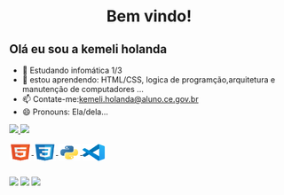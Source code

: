 <div align="center">
<h1> Bem vindo!</h1>
</div>


## Olá eu sou a kemeli holanda
- 🔭 Estudando infomática 1/3
- 🌱  estou aprendendo: HTML/CSS, logica de programção,arquitetura e manutenção de computadores ... 
- 📫 Contate-me:kemeli.holanda@aluno.ce.gov.br
- 😄 Pronouns: Ela/dela...

<div>
<a href="https://github.com/kemeliho">

<img height="180em" src="https://github-readme-stats.vercel.app/api?username=kemeliho&show_icons=true&theme-dark&include_all_commits=true&count_private-true"/>
<img height="180em" src="https://github-readme-stats.vercel.app/api/top-langs/?username=kemeliho&layout-compact&langs_count=16&theme-dark"/>
</div>

<div style="display: inline_block"><br>
   <img align="center" alt="Rafa-HTML" height="30" width="40" src="https://raw.githubusercontent.com/devicons/devicon/master/icons/html5/html5-original.svg">
   <img align="center" alt="Rafa-CSS" height="30" width="40" src="https://raw.githubusercontent.com/devicons/devicon/master/icons/css3/css3-original.svg">
   <img align="center" alt="Rafa-Python" height="30" width="40" src="https://raw.githubusercontent.com/devicons/devicon/master/icons/python/python-original.svg">
   <img align="center" alt="kemeliho-Vscode" height="30" width="40" src="https://raw.githubusercontent.com/devicons/devicon/master/icons/vscode/vscode-original.svg">
</div>

 ## 

 <div> 
<a href="https://instagram.com/kemelyho" target="_blank"><img src="https://img.shields.io/badge/-Instagram-%23E4405F?style=for-the-badge&logo=instagram&logoColor=white" target="_blank"></a>
<a href="mailto:kemeli.holanda@aluno.ce.gov.br"><img src="https://img.shields.io/badge/-Gmail-%23333?style=for-the-badge&logo=gmail&logoColor=white" target="_blank"></a>
  <a href="https://www.linkedin.com/in/kemeliholanda" target="_blank"><img src="https://img.shields.io/badge/-LinkedIn-%230077B5?style=for-the-badge&logo=linkedin&logoColor=white" target="_blank"></a> 

 </div>




















